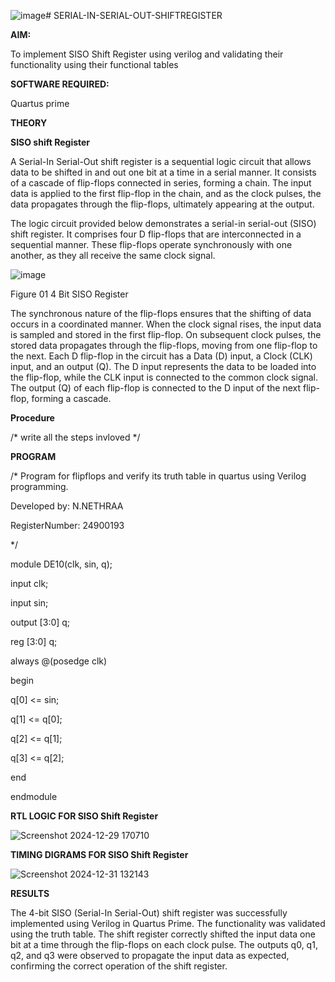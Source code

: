 ![image](https://github.com/user-attachments/assets/bd66cbc3-db2b-4656-af85-2dba47911bde)# SERIAL-IN-SERIAL-OUT-SHIFTREGISTER

**AIM:**

To implement  SISO Shift Register using verilog and validating their functionality using their functional tables

**SOFTWARE REQUIRED:**

Quartus prime

**THEORY**

**SISO shift Register**

A Serial-In Serial-Out shift register is a sequential logic circuit that allows data to be shifted in and out one bit at a time in a serial manner. It consists of a cascade of flip-flops connected in series, forming a chain. The input data is applied to the first flip-flop in the chain, and as the clock pulses, the data propagates through the flip-flops, ultimately appearing at the output.

The logic circuit provided below demonstrates a serial-in serial-out (SISO) shift register. It comprises four D flip-flops that are interconnected in a sequential manner. These flip-flops operate synchronously with one another, as they all receive the same clock signal.

![image](https://github.com/naavaneetha/SERIAL-IN-SERIAL-OUT-SHIFTREGISTER/assets/154305477/e81c4072-37f9-46c6-8145-566764b74c3a)

Figure 01 4 Bit SISO Register

The synchronous nature of the flip-flops ensures that the shifting of data occurs in a coordinated manner. When the clock signal rises, the input data is sampled and stored in the first flip-flop. On subsequent clock pulses, the stored data propagates through the flip-flops, moving from one flip-flop to the next.
Each D flip-flop in the circuit has a Data (D) input, a Clock (CLK) input, and an output (Q). The D input represents the data to be loaded into the flip-flop, while the CLK input is connected to the common clock signal. The output (Q) of each flip-flop is connected to the D input of the next flip-flop, forming a cascade.

**Procedure**

/* write all the steps invloved */

**PROGRAM**

/* Program for flipflops and verify its truth table in quartus using Verilog programming.

Developed by: N.NETHRAA

RegisterNumber: 24900193

*/

module DE10(clk, sin, q);

input clk;

input sin;

output [3:0] q;

reg [3:0] q;

always @(posedge clk)

begin

q[0] <= sin;

q[1] <= q[0];

q[2] <= q[1];

q[3] <= q[2];

end

endmodule




**RTL LOGIC FOR SISO Shift Register**

![Screenshot 2024-12-29 170710](https://github.com/user-attachments/assets/c60de6f2-e15e-48d7-903a-9ae8bfefc3a0)


**TIMING DIGRAMS FOR SISO Shift Register**

![Screenshot 2024-12-31 132143](https://github.com/user-attachments/assets/d4cfdb35-18c8-48c7-aa0d-42449e8ff575)

**RESULTS**

The 4-bit SISO (Serial-In Serial-Out) shift register was successfully
implemented using Verilog in Quartus Prime. The functionality was validated using
the truth table. The shift register correctly shifted the input data one bit at a time
through the flip-flops on each clock pulse. The outputs q0, q1, q2, and q3 were
observed to propagate the input data as expected, confirming the correct operation
of the shift register.
